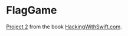 # FlagGame


[Project 2](https://www.hackingwithswift.com/read/2) from the book [HackingWithSwift.com](https://www.hackingwithswift.com/).

